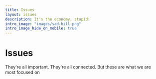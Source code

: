 ```yaml
---
title: Issues
layout: issues
description: It's the economy, stupid!
intro_image: "images/sad-bill.png"
intro_image_hide_on_mobile: true
---
```


# Issues

They're all important. They're all connected. But these are what we are most focused on